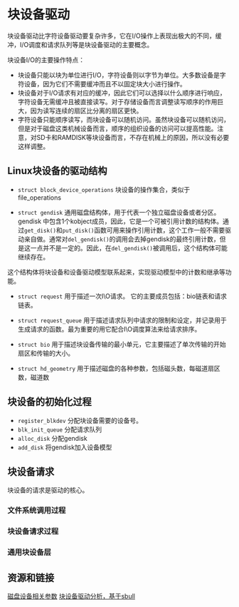 # 块设备驱动 #

块设备驱动比字符设备驱动要复杂许多，它在I/O操作上表现出极大的不同，缓冲，I/O调度和请求队列等是块设备驱动的主要概念。

块设备I/O的主要操作特点：

* 块设备只能以块为单位进行I/O，字符设备则以字节为单位。大多数设备是字符设备，因为它们不需要缓冲而且不以固定块大小进行操作。
* 块设备对于I/O请求有对应的缓冲，因此它们可以选择以什么顺序进行响应，字符设备无需缓冲且被直接读写。对于存储设备而言调整读写顺序的作用巨大，因为读写连续的扇区比分离的扇区更快。
* 字符设备只能顺序读写，而块设备可以随机访问。虽然块设备可以随机访问，但是对于磁盘这类机械设备而言，顺序的组织设备的访问可以提高性能。注意，对SD卡和RAMDISK等块设备而言，不存在机械上的原因，所以没有必要这样调整。

## Linux块设备的驱动结构 ##

* `struct block_device_operations` 块设备的操作集合，类似于file_operations

* `struct gendisk` 通用磁盘结构体，用于代表一个独立磁盘设备或者分区。gendisk 中包含1个kobject成员，因此，它是一个可被引用计数的结构体。通过`get_disk()`和`put_disk()`函数可用来操作引用计数，这个工作一般不需要驱动亲自做。通常对`del_gendisk()`的调用会去掉gendisk的最终引用计数，但是这一点并不是一定的。因此，在`del_gendisk()`被调用后，这个结构体可能继续存在。

这个结构体将块设备和设备驱动模型联系起来，实现驱动模型中的计数和继承等功能。

* `struct request` 用于描述一次I\O请求。
它的主要成员包括：bio链表和请求链表。

* `struct request_queue` 用于描述请求队列中请求的限制和设定，并记录用于生成请求的函数。最为重要的用它配合I\O调度算法来给请求排序。

* `struct bio` 用于描述块设备传输的最小单元，它主要描述了单次传输的开始扇区和传输的大小。

* `struct hd_geometry` 用于描述磁盘的各种参数，包括磁头数，每磁道扇区数，磁道数

## 块设备的初始化过程 ##

* `register_blkdev` 分配块设备需要的设备号。
* `blk_init_queue` 分配请求队列
* `alloc_disk` 分配gendisk
* `add_disk` 将gendisk加入设备模型

## 块设备请求 ##

块设备的请求是驱动的核心。

### 文件系统调用过程 ###
### 块设备请求过程 ###
### 通用块设备层 ###

## 资源和链接 ##
[磁盘设备相关参数](http://en.wikipedia.org/wiki/Cylinder-head-sector)
[块设备驱动分析，基于sbull](http://www.cnblogs.com/civet/archive/2011/03/14/1983899.html)
